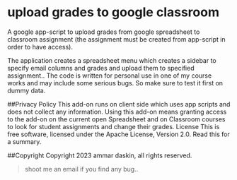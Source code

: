 # upload grades to google classroom

A google app-script to upload grades from google spreadsheet to classroom assignment (the assignment must be created from app-script in order to have access).

The application creates a spreadsheet menu which creates a sidebar to specify email columns and grades and upload them to specified assignment.. The code is written for personal use in one of my course works and may include some serious bugs. So make sure to test it first on dummy data.

##Privacy Policy
This add-on runs on client side which uses app scripts and does not collect any information. 
Using this add-on means granting access to the add-on on the current open Spreadsheet and on Classroom courses to look for student assignments and change their grades.
License
This is free software, licensed under the Apache License, Version 2.0. Read this for a summary.

##Copyright
Copyright 2023 ammar daskin, all rights reserved.

>shoot me an email if you find any bug..
